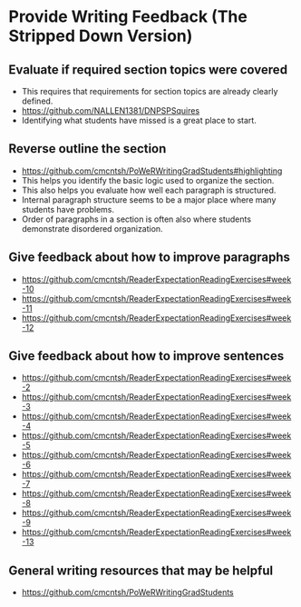 # Provide Writing Feedback (The Stripped Down Version)

## Evaluate if required section topics were covered 

* This requires that requirements for section topics are already clearly defined.
* https://github.com/NALLEN1381/DNPSPSquires
* Identifying what students have missed is a great place to start.

## Reverse outline the section

* https://github.com/cmcntsh/PoWeRWritingGradStudents#highlighting
* This helps you identify the basic logic used to organize the section.
* This also helps you evaluate how well each paragraph is structured.
* Internal paragraph structure seems to be a major place where many students have problems.
* Order of paragraphs in a section is often also where students demonstrate disordered organization.

## Give feedback about how to improve paragraphs

* https://github.com/cmcntsh/ReaderExpectationReadingExercises#week-10
* https://github.com/cmcntsh/ReaderExpectationReadingExercises#week-11
* https://github.com/cmcntsh/ReaderExpectationReadingExercises#week-12

## Give feedback about how to improve sentences

* https://github.com/cmcntsh/ReaderExpectationReadingExercises#week-2
* https://github.com/cmcntsh/ReaderExpectationReadingExercises#week-3
* https://github.com/cmcntsh/ReaderExpectationReadingExercises#week-4
* https://github.com/cmcntsh/ReaderExpectationReadingExercises#week-5
* https://github.com/cmcntsh/ReaderExpectationReadingExercises#week-6
* https://github.com/cmcntsh/ReaderExpectationReadingExercises#week-7
* https://github.com/cmcntsh/ReaderExpectationReadingExercises#week-8
* https://github.com/cmcntsh/ReaderExpectationReadingExercises#week-9
* https://github.com/cmcntsh/ReaderExpectationReadingExercises#week-13

## General writing resources that may be helpful

* https://github.com/cmcntsh/PoWeRWritingGradStudents
